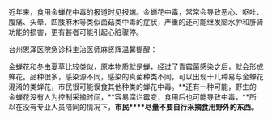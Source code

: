 近年来，食用金蝉花中毒的报道时见报端。金蝉花中毒，常常会导致恶心、呕吐、腹痛、头晕、四肢麻木等类似菌菇类中毒的症状，严重的还可能继发脑水肿和肝肾功能的损害，更有甚者可能引起心脏骤停。

  

台州恩泽医院急诊科主治医师麻贤辉温馨提醒：

  

金蝉花和冬虫夏草比较类似，原本物质就是蝉，经过了青霉菌感染之后，就会形成蝉花。品种很多，感染源不同，感染的真菌种类不同，可以出现十几种易与金蝉花混淆的类蝉花，市民很可能误食其他种类的蝉花中毒。**还有一种可能，野生的金蝉花没有人为控制采摘时间，**容易腐烂霉变，食用后也可能导致中毒，**所以在没有专业人员陪同的情况下，**市民****尽量不要自行采摘食用野外的东西。**